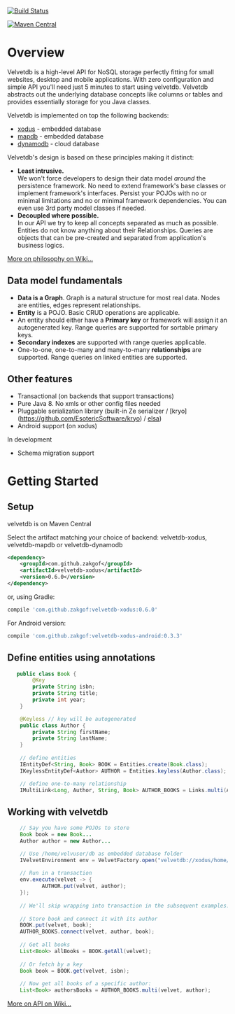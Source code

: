 [![Build Status](https://travis-ci.org/zakgof/velvetdb.svg?branch=master)](https://travis-ci.org/zakgof/velvetdb)

[![Maven Central](https://maven-badges.herokuapp.com/maven-central/com.github.zakgof/velvetdb-core/badge.svg)](https://maven-badges.herokuapp.com/maven-central/com.github.zakgof/velvetdb-core)

# Overview

Velvetdb is a high-level API for NoSQL storage perfectly fitting for small websites, desktop and mobile applications.
With zero configuration and simple API you'll need just 5 minutes to start using velvetdb.
Velvetdb abstracts out the underlying database concepts like columns or tables and provides essentially storage for you Java classes.

Velvetdb is implemented on top the following backends:

  - [xodus](https://github.com/JetBrains/xodus) - embedded database
  - [mapdb](http://www.mapdb.org/) - embedded database
  - [dynamodb](https://aws.amazon.com/dynamodb/) - cloud database


Velvetdb's design is based on these principles making it distinct:
- **Least intrusive.**  
 We won't force developers to design their data model *around* the persistence framework. No need to extend framework's base classes or implement framework's interfaces. Persist your POJOs with no or minimal limitations and no or minimal framework dependencies. You can even use 3rd party model classes if needed.
- **Decoupled where possible.**  
 In our API we try to keep all concepts separated as much as possible. Entities do not know anything about their Relationships. Queries are objects that can be pre-created and separated from application's business logics.

[More on philosophy on Wiki...](https://github.com/zakgof/velvetdb/wiki/VelvetDB-vs-traditional-approach)

## Data model fundamentals
- **Data is a Graph**. Graph is a natural structure for most real data. Nodes are entities, edges represent relationships.
- **Entity** is a POJO. Basic CRUD operations are applicable.
- An entity should either have a **Primary key** or framework will assign it an autogenerated key. Range queries are supported for sortable primary keys.
- **Secondary indexes** are supported with range queries applicable.
- One-to-one, one-to-many and many-to-many **relationships** are supported. Range queries on linked entities are supported.

## Other features

- Transactional (on backends that support transactions)
- Pure Java 8. No xmls or other config files needed
- Pluggable serialization library (built-in Ze serializer / [kryo] (https://github.com/EsotericSoftware/kryo) / [elsa](https://github.com/jankotek/elsa))
- Android support (on xodus)

In development
- Schema migration support

# Getting Started

## Setup

velvetdb is on Maven Central

Select the artifact matching your choice of backend: velvetdb-xodus, velvetdb-mapdb or velvetdb-dynamodb

```xml
<dependency>
    <groupId>com.github.zakgof</groupId>
    <artifactId>velvetdb-xodus</artifactId>
    <version>0.6.0</version>
</dependency>
```
or, using Gradle:
```groovy
compile 'com.github.zakgof:velvetdb-xodus:0.6.0'    
```

For Android version:

```groovy
compile 'com.github.zakgof:velvetdb-xodus-android:0.3.3'    
```

## Define entities using annotations
```java
   public class Book {
        @Key
        private String isbn;
        private String title;
        private int year;
    }

    @Keyless // key will be autogenerated
    public class Author {
        private String firstName;
        private String lastName;
    }
    
    // define entities
    IEntityDef<String, Book> BOOK = Entities.create(Book.class);
    IKeylessEntityDef<Author> AUTHOR = Entities.keyless(Author.class);

    // define one-to-many relationship
    IMultiLink<Long, Author, String, Book> AUTHOR_BOOKS = Links.multi(AUTHOR, BOOKS); 
```
## Working with velvetdb
```java
    // Say you have some POJOs to store
    Book book = new Book...
    Author author = new Author...

    // Use /home/velvuser/db as embedded database folder
    IVelvetEnvironment env = VelvetFactory.open("velvetdb://xodus/home/velvuser/db"));
    
    // Run in a transaction
    env.execute(velvet -> {
    	   AUTHOR.put(velvet, author);
    });
       
    // We'll skip wrapping into transaction in the subsequent examples.
    
    // Store book and connect it with its author
    BOOK.put(velvet, book);
    AUTHOR_BOOKS.connect(velvet, author, book);
    
    // Get all books
    List<Book> allBooks = BOOK.getAll(velvet);
    
    // Or fetch by a key
    Book book = BOOK.get(velvet, isbn);
    
    // Now get all books of a specific author:
    List<Book> authorsBooks = AUTHOR_BOOKS.multi(velvet, author);
```

[More on API on Wiki...](https://github.com/zakgof/velvetdb/wiki/Getting-started)
